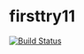 # firsttry11
[![Build Status](https://travis-ci.org/liuchengyiu/firsttry.svg?branch=master)](https://travis-ci.org/liuchengyiu/firsttry)
